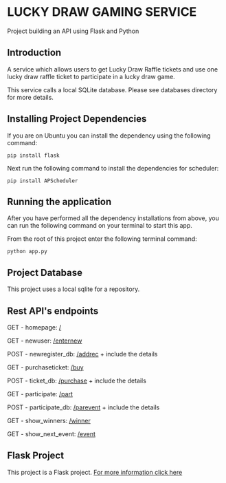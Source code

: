 # LUCKY DRAW GAMING SERVICE
Project building an API using Flask and Python


Introduction
------------
A service which allows users to get Lucky Draw Raffle tickets
and use one lucky draw raffle ticket to participate in a lucky draw game.

This service calls a local SQLite database. Please see databases directory for more details.

Installing Project Dependencies
-----

If you are on Ubuntu you can install the dependency using the following command:

`pip install flask`

Next run the following command to install the dependencies for scheduler:

`pip install APScheduler`


Running the application
-----
After you have performed all the dependency installations from above, you can run the following command on your terminal
to start this app.

From the root of this project enter the following terminal command:

`python app.py`


Project Database
-----
This project uses a local sqlite for a repository.  


Rest API's endpoints
-----

GET - homepage: [/](http://127.0.0.1:5000/)

GET - newuser: [/enternew](http://127.0.0.1:5000/enternew?)

POST - newregister_db: [/addrec](http://127.0.0.1:5000/addrec?) + include the details

GET - purchaseticket: [/buy](http://127.0.0.1:5000/buy?)

POST - ticket_db: [/purchase](http://127.0.0.1:5000/purchase?) + include the details

GET - participate: [/part](http://127.0.0.1:5000/part?)

POST - participate_db: [/parevent](http://127.0.0.1:5000/parevent?) + include the details

GET - show_winners: [/winner](http://127.0.0.1:5000/winner?)

GET - show_next_event: [/event](http://127.0.0.1:5000/event?)

Flask Project
-----
This project is a Flask project. [For more information click here](http://flask.pocoo.org/)
